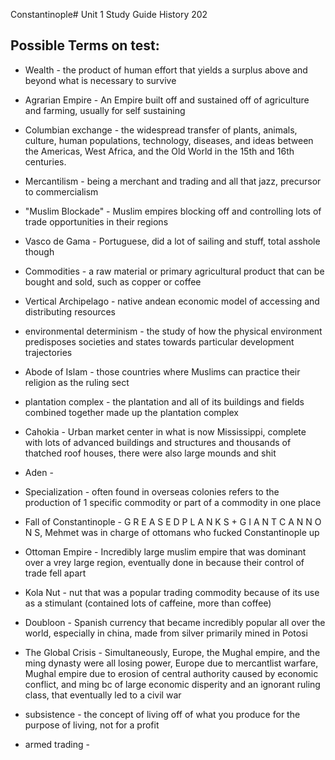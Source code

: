 Constantinople# Unit 1 Study Guide History 202

## Possible Terms on test:

* Wealth - the product of human effort that yields a surplus above and beyond what is necessary to survive

* Agrarian Empire - An Empire built off and sustained off of agriculture and farming, usually for self sustaining

* Columbian exchange - the widespread transfer of plants, animals, culture, human populations, technology, diseases, and ideas between the Americas, West Africa, and the Old World in the 15th and 16th centuries.

* Mercantilism - being a merchant and trading and all that jazz, precursor to commercialism

* "Muslim Blockade" - Muslim empires blocking off and controlling lots of trade opportunities in their regions

* Vasco de Gama - Portuguese, did a lot of sailing and stuff, total asshole though

* Commodities - a raw material or primary agricultural product that can be bought and sold, such as copper or coffee

* Vertical Archipelago - native andean economic model of accessing and distributing resources

* environmental determinism - the study of how the physical environment predisposes societies and states towards particular development trajectories

* Abode of Islam - those countries where Muslims can practice their religion as the ruling sect

* plantation complex - the plantation and all of its buildings and fields combined together made up the plantation complex

* Cahokia - Urban market center in what is now Mississippi, complete with lots of advanced buildings and structures and thousands of thatched roof houses, there were also large mounds and shit

* Aden -

* Specialization - often found in overseas colonies refers to the production of 1 specific commodity or part of a commodity in one place

* Fall of Constantinople - G R E A S E D  P L A N K S + G I A N T  C A N N O N S, Mehmet was in charge of ottomans who fucked Constantinople up  

* Ottoman Empire - Incredibly large muslim empire that was dominant over a vrey large region, eventually done in because their control of trade fell apart

* Kola Nut - nut that was a popular trading commodity because of its use as a stimulant (contained lots of caffeine, more than coffee)

* Doubloon - Spanish currency that became incredibly popular all over the world, especially in china, made from silver primarily mined in Potosi

* The Global Crisis - Simultaneously, Europe, the Mughal empire, and the ming dynasty were all losing power, Europe due to mercantlist warfare, Mughal empire due to erosion of central authority caused by economic conflict, and ming bc of large economic disperity and an ignorant ruling class, that eventually led to a civil war

* subsistence - the concept of living off of what you produce for the purpose of living, not for a profit

* armed trading -
